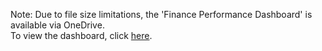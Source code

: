 Note: Due to file size limitations, the 'Finance Performance Dashboard' is available via OneDrive.<br>
To view the dashboard, click [here](https://1drv.ms/x/s!AuEpb2KlMZkGkQZdFTtNlSAVB-T-?e=ps6Jgx).
